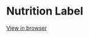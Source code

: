 # Nutrition Label

<a href="https://projectnutritionlabel.netlify.app" target="_blank">View in browser</a>
